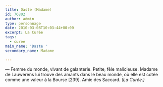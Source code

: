 ```yaml
---
title: Daste (Madame)
id: 76802
author: admin
type: personnage
date: 2010-03-08T10:03:44+00:00
excerpt: La Curée
tags:
  - curee
main_name: 'Daste '
secondary_name: Madame

---
```

— Femme du monde, vivant de galanterie. Petite, fêle malicieuse. Madame de Lauwerens lui trouve des amants dans le beau monde, où elle est cotée comme une valeur à la Bourse [239]. Amie des Saccard. _(La Curée.)_
